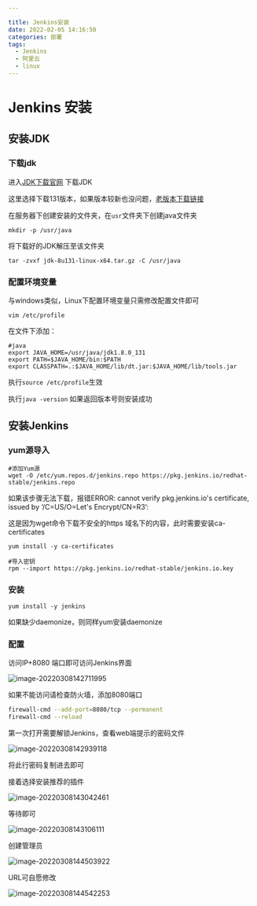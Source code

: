 ```yaml
---

title: Jenkins安装
date: 2022-02-05 14:16:50
categories: 部署
tags:
  - Jenkins
  - 阿里云
  - linux
---
```

# Jenkins 安装
## 安装JDK
### 下载jdk
进入[JDK下载官网](https://www.oracle.com/java/technologies/downloads/#java8) 下载JDK

这里选择下载131版本，如果版本较新也没问题，[老版本下载链接](https://www.oracle.com/technetwork/java/javase/downloads/java-archive-javase8-2177648.html) 

在服务器下创建安装的文件夹，在`usr`文件夹下创建java文件夹
``` shell
mkdir -p /usr/java
```
将下载好的JDK解压至该文件夹
``` shell
tar -zvxf jdk-8u131-linux-x64.tar.gz -C /usr/java
```
### 配置环境变量
与windows类似，Linux下配置环境变量只需修改配置文件即可
```shell
vim /etc/profile
```
在文件下添加：
```
#java
export JAVA_HOME=/usr/java/jdk1.8.0_131
export PATH=$JAVA_HOME/bin:$PATH
export CLASSPATH=.:$JAVA_HOME/lib/dt.jar:$JAVA_HOME/lib/tools.jar
```
执行`source /etc/profile`生效

执行`java -version` 如果返回版本号则安装成功


## 安装Jenkins

### yum源导入

```shell
#添加Yum源
wget -O /etc/yum.repos.d/jenkins.repo https://pkg.jenkins.io/redhat-stable/jenkins.repo
```
如果该步骤无法下载，报错ERROR: cannot verify pkg.jenkins.io's certificate, issued by ‘/C=US/O=Let's Encrypt/CN=R3’:

这是因为wget命令下载不安全的https 域名下的内容，此时需要安装ca-certificates

```shell
yum install -y ca-certificates
```

```shell
#导入密钥
rpm --import https://pkg.jenkins.io/redhat-stable/jenkins.io.key
```

### 安装

```shell
yum install -y jenkins
```

如果缺少daemonize，则同样yum安装daemonize



### 配置

访问IP+8080 端口即可访问Jenkins界面

![image-20220308142711995](https://jaycehe.oss-cn-hangzhou.aliyuncs.com/markdown/202203081427668.png)

如果不能访问请检查防火墙，添加8080端口

```sh
firewall-cmd --add-port=8080/tcp --permanent
firewall-cmd --reload
```



第一次打开需要解锁Jenkins，查看web端提示的密码文件

![image-20220308142939118](https://jaycehe.oss-cn-hangzhou.aliyuncs.com/markdown/202203081429423.png)

将此行密码复制进去即可

接着选择安装推荐的插件

![image-20220308143042461](https://jaycehe.oss-cn-hangzhou.aliyuncs.com/markdown/202203081430531.png)

等待即可

![image-20220308143106111](https://jaycehe.oss-cn-hangzhou.aliyuncs.com/markdown/202203081431177.png)

创建管理员

![image-20220308144503922](https://jaycehe.oss-cn-hangzhou.aliyuncs.com/markdown/202203081445918.png)

URL可自愿修改

![image-20220308144542253](https://jaycehe.oss-cn-hangzhou.aliyuncs.com/markdown/202203081458412.png)
